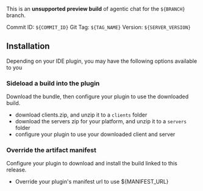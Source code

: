 This is an **unsupported preview build** of agentic chat for the `${BRANCH}` branch.

Commit ID: `${COMMIT_ID}`
Git Tag: `${TAG_NAME}`
Version: `${SERVER_VERSION}`

## Installation

Depending on your IDE plugin, you may have the following options available to you

### Sideload a build into the plugin
Download the bundle, then configure your plugin to use the downloaded build.
- download clients.zip, and unzip it to a `clients` folder
- download the servers zip for your platform, and unzip it to a `servers` folder
- configure your plugin to use your downloaded client and server

### Override the artifact manifest
Configure your plugin to download and install the build linked to this release.
- Override your plugin's manifest url to use ${MANIFEST_URL}
